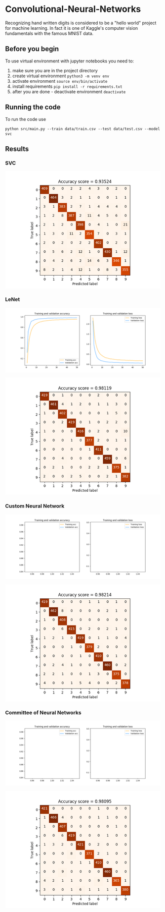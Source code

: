 # Convolutional-Neural-Networks

Recognizing hand written digits is considered to be a "hello world" project for machine learning.
In fact it is one of Kaggle's computer vision fundamentals with the famous MNIST data.

## Before you begin
To use virtual environment with jupyter notebooks you need to:
1. make sure you are in the project directory
2. create virtual environment `python3 -m venv env`
3. activate environment `source env/bin/activate`
4. install requirements `pip install -r requirements.txt`
5. after you are done - deactivate environment `deactivate`

## Running the code

To run the code use
 
    python src/main.py --train data/train.csv --test data/test.csv --model svc


## Results


### SVC

![SVC](images/svc.png)

### LeNet

![LeNet history](images/LeNet_history.png)

![LeNet](images/LeNet.png)

### Custom Neural Network

![Net history](images/Net_history.png)

![Net](images/Net.png)

### Committee of Neural Networks

![CommitteeNet history](images/CommitteeNet_history.png)

![CommitteeNet](images/CommitteeNet.png)
